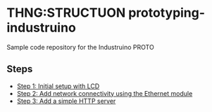 # THNG:STRUCTUON prototyping-industruino

Sample code repository for the Industruino PROTO

## Steps

* [Step 1: Initial setup with LCD](docs/step1.md)
* [Step 2: Add network connectivity using the Ethernet module](docs/step2.md)
* [Step 3: Add a simple HTTP server](docs/step3.md)

